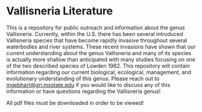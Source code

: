 # Vallisneria Literature
This is a repository for public outreach and information about the genus Vallisneria. Currently, within the U.S. there has been several introduced Vallisneria species that have become rapidly invasive throughout several waterbodies and river systems. These recent invasions have shown that our current understanding about the genus Vallisneria and many of its species is actually more shallow than anticipated with many studies focusing on one of the two described species of Lowden 1982. This repository will contain information regarding our current biological, ecological, management, and evolutionary understanding of this genus. Please reach out to mgebhart@gri.msstate.edu if you would like to discuss any of this information or have questions regarding the Vallisneria genus!


All pdf files must be downloaded in order to be viewed!
